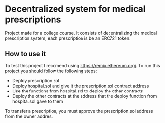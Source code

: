 # Decentralized system for medical prescriptions


Project made for a college course. It consists of decentralizing the medical prescription system, each prescription is be an ERC721 token.

## How to use it

To test this project I recomend using https://remix.ethereum.org/. To run this project you should follow the following steps:

* Deploy prescription.sol
* Deploy hospital.sol and give it the prescription.sol contract address
* Use the functions from hospital.sol to deploy the other contracts
* Deploy the other contracts at the address that the deploy function from hospital.sol gave to them

To transfer a prescription, you must approve the prescription.sol address from the owner addres.
